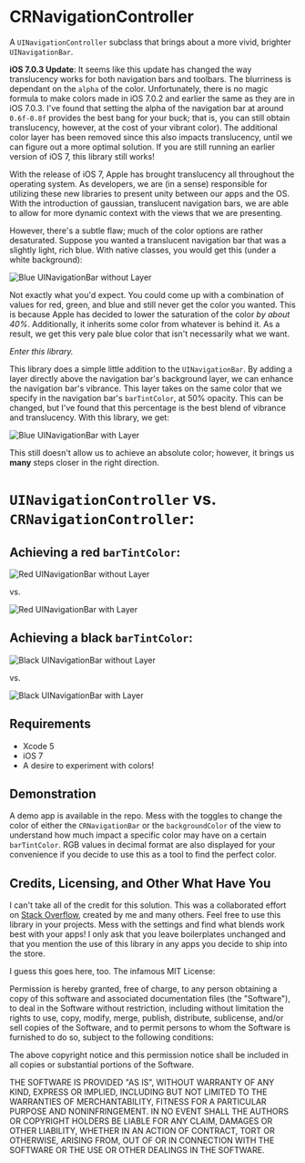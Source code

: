 CRNavigationController
======================

A `UINavigationController` subclass that brings about a more vivid, brighter `UINavigationBar`.

**iOS 7.0.3 Update**: It seems like this update has changed the way translucency works for both navigation bars and toolbars. The blurriness is dependant on the `alpha` of the color. Unfortunately, there is no magic formula to make colors made in iOS 7.0.2 and earlier the same as they are in iOS 7.0.3. I've found that setting the alpha of the navigation bar at around `0.6f-0.8f` provides the best bang for your buck; that is, you can still obtain translucency, however, at the cost of your vibrant color). The additional color layer has been removed since this also impacts translucency, until we can figure out a more optimal solution. If you are still running an earlier version of iOS 7, this library still works!

With the release of iOS 7, Apple has brought translucency all throughout the operating system. As developers, we are (in a sense) responsible for utilizing these new libraries to present unity between our apps and the OS. With the introduction of gaussian, translucent navigation bars, we are able to allow for more dynamic context with the views that we are presenting.

However, there's a subtle flaw; much of the color options are rather desaturated. Suppose you wanted a translucent navigation bar that was a slightly light, rich blue. With native classes, you would get this (under a white background):

![Blue UINavigationBar without Layer](http://www.coreyjustinroberts.com/projects/CRNavigationController/blue_no_layer.png)

Not exactly what you'd expect. You could come up with a combination of values for red, green, and blue and still never get the color you wanted. This is because Apple has decided to lower the saturation of the color *by about 40%*. Additionally, it inherits some color from whatever is behind it. As a result, we get this very pale blue color that isn't necessarily what we want.

*Enter this library.*

This library does a simple little addition to the `UINavigationBar`. By adding a layer directly above the navigation bar's background layer, we can enhance the navigation bar's vibrance. This layer takes on the same color that we specify in the navigation bar's `barTintColor`, at 50% opacity. This can be changed, but I've found that this percentage is the best blend of vibrance and translucency. With this library, we get:

![Blue UINavigationBar with Layer](http://www.coreyjustinroberts.com/projects/CRNavigationController/blue_layer.png)

This still doesn't allow us to achieve an absolute color; however, it brings us **many** steps closer in the right direction. 

`UINavigationController` vs. `CRNavigationController`:
==============================================================

Achieving a red `barTintColor`:
----------------------------------

![Red UINavigationBar without Layer](http://www.coreyjustinroberts.com/projects/CRNavigationController/red_no_layer.png)

vs.

![Red UINavigationBar with Layer](http://www.coreyjustinroberts.com/projects/CRNavigationController/red_layer.png)

Achieving a black `barTintColor`:
----------------------------------

![Black UINavigationBar without Layer](http://www.coreyjustinroberts.com/projects/CRNavigationController/black_no_layer.png)

vs.

![Black UINavigationBar with Layer](http://www.coreyjustinroberts.com/projects/CRNavigationController/black_layer.png)

Requirements
------------------------------------------------------------------

- Xcode 5
- iOS 7
- A desire to experiment with colors!

Demonstration
------------------------------------------------------------------

A demo app is available in the repo. Mess with the toggles to change the color of either the `CRNavigationBar` or the `backgroundColor` of the view to understand how much impact a specific color may have on a certain `barTintColor`. RGB values in decimal format are also displayed for your convenience if you decide to use this as a tool to find the perfect color.

Credits, Licensing, and Other What Have You
------------------------------------------------------------------

I can't take all of the credit for this solution. This was a collaborated effort on [Stack Overflow](http://stackoverflow.com/questions/18897485/achieving-bright-vivid-colors-for-an-ios-7-translucent-uinavigationbar), created by me and many others. Feel free to use this library in your projects. Mess with the settings and find what blends work best with your apps! I only ask that you leave boilerplates unchanged and that you mention the use of this library in any apps you decide to ship into the store.

I guess this goes here, too. The infamous MIT License:

Permission is hereby granted, free of charge, to any person obtaining a copy of this software and associated documentation files (the "Software"), to deal in the Software without restriction, including without limitation the rights to use, copy, modify, merge, publish, distribute, sublicense, and/or sell copies of the Software, and to permit persons to whom the Software is furnished to do so, subject to the following conditions:

The above copyright notice and this permission notice shall be included in all copies or substantial portions of the Software.

THE SOFTWARE IS PROVIDED "AS IS", WITHOUT WARRANTY OF ANY KIND, EXPRESS OR IMPLIED, INCLUDING BUT NOT LIMITED TO THE WARRANTIES OF MERCHANTABILITY, FITNESS FOR A PARTICULAR PURPOSE AND NONINFRINGEMENT. IN NO EVENT SHALL THE AUTHORS OR COPYRIGHT HOLDERS BE LIABLE FOR ANY CLAIM, DAMAGES OR OTHER LIABILITY, WHETHER IN AN ACTION OF CONTRACT, TORT OR OTHERWISE, ARISING FROM, OUT OF OR IN CONNECTION WITH THE SOFTWARE OR THE USE OR OTHER DEALINGS IN THE SOFTWARE.